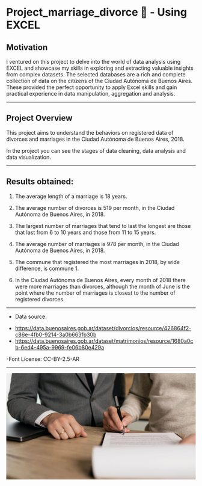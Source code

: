 # Project_marriage_divorce 💍 - Using EXCEL

## Motivation
I ventured on this project to delve into the world of data analysis using EXCEL and showcase my skills in exploring and extracting valuable insights from complex datasets. The selected databases are a rich and complete collection of data on the citizens of the Ciudad Autónoma de Buenos Aires. These provided the perfect opportunity to apply Excel skills and gain practical experience in data manipulation, aggregation and analysis.

--------------------------------------------------------------------------------------------------

## Project Overview

This project aims to understand the behaviors on registered data of divorces and marriages in the Ciudad Autónoma de Buenos Aires, 2018.

In the project you can see the stages of data cleaning, data analysis and data visualization.

--------------------------------------------------------------------------------------------------

## Results obtained:

1)	The average length of a marriage is 18 years.

2)	The average number of divorces is 519 per month, in the Ciudad Autónoma de Buenos Aires, in 2018.

3)  The largest number of marriages that tend to last the longest are those that last from 6 to 10 years and those from 11 to 15 years.

4)  The average number of marriages is 978 per month, in the Ciudad Autónoma de Buenos Aires, in 2018.

5)  The commune that registered the most marriages in 2018, by wide difference, is commune 1.

6)  In the Ciudad Autónoma de Buenos Aires, every month of 2018 there were more marriages than divorces, although the month of June is the point where the number of marriages is closest to the number of registered divorces.

--------------------------------------------------------------------------------------------------

* Data source: 

- https://data.buenosaires.gob.ar/dataset/divorcios/resource/426864f2-c86e-4fb0-9214-3a0b663fb30b
- https://data.buenosaires.gob.ar/dataset/matrimonios/resource/1680a0cb-6ed4-495a-9969-fe06b80e429a

-Font License: CC-BY-2.5-AR

--------------------------------------------------------------------------------------------------

![alt text](image_document.jpg)
